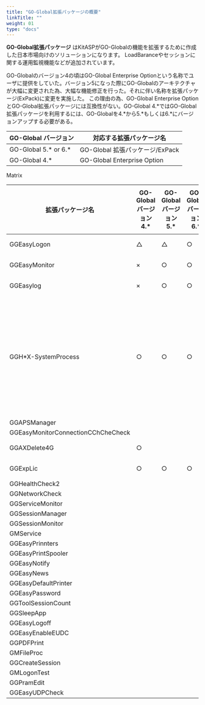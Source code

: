 ```yaml
---
title: "GO-Global拡張パッケージの概要"
linkTitle: ""
weight: 01
type: "docs"
---
```

 **GO-Global拡張パッケージ** はKitASPがGO-Globalの機能を拡張するために作成した日本市場向けのソリューションになります。
LoadBaranceやセッションに関する運用監視機能などが追加されています。


GO-Globalのバージョン4の頃はGO-Global Enterprise Optionという名称でユーザに提供をしていた。バージョン5になった際にGO-Globalのアーキテクチャが大幅に変更された為、大幅な機能修正を行った。それに伴い名称を拡張パッケージ(ExPack)に変更を実施した。
この理由の為、GO-Global Enterprise OptionとGO-Global拡張パッケージには互換性がない。GO-Global 4.*ではGO-Global拡張パッケージを利用するには、GO-Globalを4.*から5.*もしくは6.*にバージョンアップする必要がある。


| GO-Global バージョン | 対応する拡張パッケージ名         |
|----------------------|----------------------------------|
| GO-Global 5.* or 6.* | GO-Global 拡張パッケージ/ExPack |
| GO-Global 4.*        | GO-Global Enterprise Option      |


Matrix

| 拡張パッケージ名                   | GO-Global バージョン 4.* | GO-Global バージョン 5.* | GO-Global バージョン 6.* | ライセンス | 備考                       |
|------------------------------------|--------------------------|--------------------------|--------------------------|------------|----------------------------|
| GGEasyLogon                        |             △            |             △            |             ○            |    無償    |                            |
| GGEasyMonitor                      |             ×            |             ○            |             ○            |    有償    |                            |
| GGEasylog                          |             ×            |             ○            |             ○            |    有償    |                            |
| GGH*X-SystemProcess                |             ○            |             ○            |             ○            |    無償    | インストールメディアに同梱 |
| GGAPSManager                       |                          |                          |                          |            |                            |
| GGEasyMonitorConnectionCChCheCheck |                          |                          |                          |            |                            |
| GGAXDelete4G                       |             ○            |                          |                          |    無償    |                            |
| GGExpLic                           |             ○            |             ○            |             ○            |    無償    |                            |
| GGHealthCheck2                     |                          |                          |                          |            |                            |
| GGNetworkCheck                     |                          |                          |                          |            |                            |
| GGServiceMonitor                   |                          |                          |                          |            |                            |
| GGSessionManager                   |                          |                          |                          |            |                            |
| GGSessionMonitor                   |                          |                          |                          |            |                            |
| GMService                          |                          |                          |                          |            |                            |
| GGEasyPrinnters                    |                          |                          |                          |            |                            |
| GGEasyPrintSpooler                 |                          |                          |                          |            |                            |
| GGEasyNotify                       |                          |                          |                          |            |                            |
| GGEasyNews                         |                          |                          |                          |            |                            |
| GGEasyDefaultPrinter               |                          |                          |                          |            |                            |
| GGEasyPassword                     |                          |                          |                          |            |                            |
| GGToolSessionCount                 |                          |                          |                          |            |                            |
| GGSleepApp                         |                          |                          |                          |            |                            |
| GGEasyLogoff                       |                          |                          |                          |            |                            |
| GGEasyEnableEUDC                   |                          |                          |                          |            |                            |
| GGPDFPrint                         |                          |                          |                          |            |                            |
| GMFileProc                         |                          |                          |                          |            |                            |
| GGCreateSession                    |                          |                          |                          |            |                            |
| GMLogonTest                        |                          |                          |                          |            |                            |
| GGPramEdit                         |                          |                          |                          |            |                            |
| GGEasyUDPCheck                     |                          |                          |                          |            |                            |


